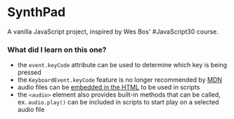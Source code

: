 # SynthPad

A vanilla JavaScript project, inspired by Wes Bos' #JavaScript30 course.

### What did I learn on this one?
* the `event.keyCode` attribute can be used to determine which key is being pressed
* the `KeyboardEvent.keyCode` feature is no longer recommended by [MDN](https://developer.mozilla.org/en-US/docs/Web/API/KeyboardEvent/keyCode)
* audio files can be [embedded in the HTML](https://developer.mozilla.org/en-US/docs/Web/HTML/Element/audio) to be used in scripts
* the `<audio>` element also provides built-in methods that can be called, ex. `audio.play()` can be included in scripts to start play on a selected audio file
